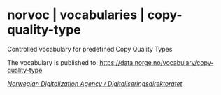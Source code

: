 # norvoc | vocabularies | copy-quality-type

Controlled vocabulary for predefined Copy Quality Types

The vocabulary is published to: https://data.norge.no/vocabulary/copy-quality-type

[_Norwegian Digitalization Agency / Digitaliseringsdirektoratet_](https://digdir.no/)
